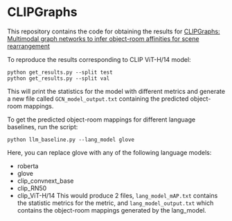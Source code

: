 # CLIPGraphs

This repository contains the code for obtaining the results for [CLIPGraphs: Multimodal graph networks to infer object-room affinities for scene rearrangement](https://clipgraphs.github.io)

To reproduce the results corresponding to CLIP ViT-H/14 model:
```
python get_results.py --split test
python get_results.py --split val
```

This will print the statistics for the model with different metrics and generate a new file called `GCN_model_output.txt` containing the predicted object-room mappings.


To get the predicted object-room mappings for different language baselines, run the script:
```
python llm_baseline.py --lang_model glove
```
Here, you can replace glove with any of the following language models:
* roberta
* glove
* clip_convnext_base
* clip_RN50
* clip_ViT-H/14
This would produce 2 files, `lang_model_mAP.txt` contains the statistic metrics for the metric, and `lang_model_output.txt` which contains the object-room mappings generated by the lang_model.
